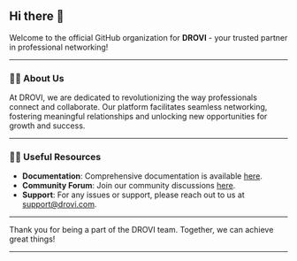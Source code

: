 ## Hi there 👋

Welcome to the official GitHub organization for **DROVI** - your trusted partner in professional networking!

---

### 🙋‍♀️ About Us

At DROVI, we are dedicated to revolutionizing the way professionals connect and collaborate. Our platform facilitates seamless networking, fostering meaningful relationships and unlocking new opportunities for growth and success.

---


### 👩‍💻 Useful Resources

- **Documentation**: Comprehensive documentation is available [here](link-to-documentation).
- **Community Forum**: Join our community discussions [here](link-to-forum).
- **Support**: For any issues or support, please reach out to us at [support@drovi.com](mailto:support@drovi.com).

---

Thank you for being a part of the DROVI team. Together, we can achieve great things!

---
